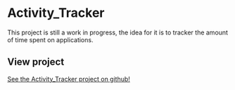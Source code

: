 # Activity_Tracker

This project is still a work in progress, the idea for it is to tracker the amount of time spent on applications.

## View project
[See the Activity_Tracker project on github!](https://github.com/AlexMarriott/activity_tracker)
